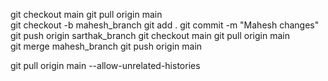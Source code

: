 git checkout main
git pull origin main            
git checkout -b mahesh_branch 
git add .
git commit -m "Mahesh changes"
git push origin sarthak_branch
git checkout main
git pull origin main  
git merge mahesh_branch 
git push origin main


git pull origin main --allow-unrelated-histories